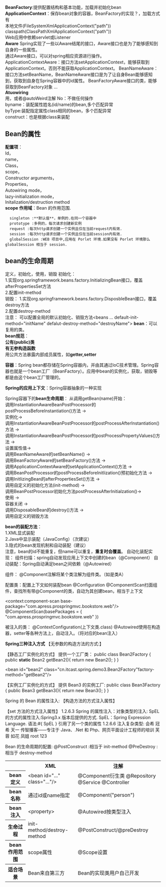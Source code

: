 **BeanFactory**:提供配置结构和基本功能，加载并初始化bean  
**ApplicationContext**：保存bean对象的容器，BeanFactory的实现？，加载方式有  
    本地文件(FileSystemXmlApplicationContext("path"))  
    classpath(ClassPathXmlApplicationContext("path"))  
    Web应用中依赖servlet或Listener  
**Aware** 
Spring实现了一些以Aware结尾的接口，Aware接口也是为了能够感知到自身的一些属性。   
通过Aware接口，可以对spring相应资源进行操作。
ApplicationContextAware：接口方法setApplicationContext，能够获取到ApplicationContext。否则不能获取ApplicationContext。
BeanNameAware：接口方法setBeanName，BeanNameAware接口是为了让自身Bean能够感知到，获取到自身在Spring容器中的id属性。
BeanFactoryAware接口的类，能够获取到BeanFactory对象
...  
**Atuowiring**  
用<beans defalut-autowire="constructor/byname/byType"></beans>，或者@autoWeird注解
No：不做任何操作  
byname：装配属性姓名(id/name)的bean,多个匹配异常  
byType:装配指定属性class相同的bean，多个匹配异常  
construct：也是根据class来装配  
## Bean的属性 ##  
   **配置项**：  
      Id，  
      name，  
      Class，  
      scope，  
      Constructor arguments，  
      Properties，  
      Autowiring mode，  
      lazy-initialization mode，  
      Initalization/destruction method   
   **scope 作用域**：Bean 的作用范围.  
      
      singleton :**默认值**，单例的.在同一个容器中
      prototype :多例的，每次请求创建新实例
      request :每次http请求创建一个实例且仅在当前request内有效.
      session :每次http请求创建一个实例且仅在当前session内有效.
      globalSession :WEB 项目中,应用在 Porlet 环境.如果没有 Porlet 环境那么 globalSession 相当于 session.
## bean的生命周期 ##
定义，初始化，使用，销毁
初始化：  
1.实现org.springframework.beans.factory.InitializingBean接口，覆盖afterPropertiesSet方法  
2.配置init-method  
销毁：
1.实现org.springframework.beans.factory.DisposbleBean接口，覆盖destroy方法  
2.配置destroy-method  
注意：
可以配置全局的默认初始化、销毁方法<beans ... default-init-method="initName" defalut-destroy-method="destroyName"></beans>
**bean**：可以复用的类。  
**bean规范**：  
**公有(public)类**   
**有无参构造函数**   
用公共方法暴露内部成员属性，如**getter,setter**    

**容器**：Spring bean都存储在Spring容器内，并由其通过IoC技术管理。Spring容器也就是一个bean工厂（BeanFactory）。应用中bean的实例化，获取，销毁等都是由这个bean工厂管理的。  

**Spring的应用上下文**：Spring容器抽象的一种实现  

Spring容器下的**bean生命周期**： 
从调用getBean(name)开始：  
调用InstantiationAwareBeanPostProcessor的postProcessBeforeInstantiation()方法 ->  
实例化->  
调用InstantiationAwareBeanPostProcessor的postProcessAfterInstantiation()方法 ->  
调用InstantiationAwareBeanPostProcessor的postProcessPropertyValues()方法 ->  
设置属性值->  
调用BeanNameAware的setBeanName() ->   
调用BeanFactoryAware的setBeanFactory()方法 ->  
调用ApplicationContextAware的setApplicationContext()方法 ->   
调用BeanPostProcessor的postProcessBeforeInitlization()预初始化方法 ->   
调用InitlizingBean的afterPropertiesSet()方法 ->   
调用自定义的初始化方法(init-method) ->   
调用BeanPostProcessor初始化方法postProcessAfterInitialzation()->   
使用 ->   
容器关闭 ->   
调用DisposableBean的destroy()方法 ->   
调用自定义的销毁方法  
 
**bean的装配方法**：  
1.XML显式装配  
2.Java中显示装配（JavaConfig）（次建议）  
3.隐式的bean发现机制和自动装配（建议）  
注意，bean的id不能重复，但name可以重复，**重复时会覆盖**。
自动化装配实现：
组件扫描：spring自动发现应用上下文中创建的bean（@Component）
自动装配：Spring自动满足bean之间依赖（@Autowired）

组件：
@Component注解将某个类注解为组件类。（如是类A）

配置类：配置上下文如何装配bean
@Configuration
@ComponentScan扫面组件，查找所有带@Component的类，自动为其创建bean，相当于上下文
<!-- Spring 的注解开发:组件扫描(类上注解: 可以直接使用属性注入的注解) -->
<context:component-scan base-package="com.apress.prospringmvc.bookstore.web"/>
@ComponentScan(basePackages = { "com.apress.prospringmvc.bookstore.web" })  

被注入的类：
@ContextConfiguration(上下文类.class)
@Autowired使用在构造器，setter等各种方法上，自动注入。（将对应的bean注入）



**Spring三种注入方式**
【无参数的构造方法的方式:】
<!-- 方式一：无参数的构造方法的实例化 -->
<bean id="bean1" class="cn.itcast.spring.demo3.Bean1"></bean>
【静态工厂实例化的方式】
提供一个工厂类：
public class Bean2Factory {
   public **static** Bean2 getBean2(){
      return new Bean2();
   }
}
<!-- 方式二：静态工厂实例化 Bean -->
<bean id="bean2" class="cn.itcast.spring.demo3.Bean2Factory"factory-method="getBean2"/>


【实例工厂实例化的方式】
提供 Bean3 的实例工厂:
public class Bean3Factory {
   public Bean3 getBean3(){
       return new Bean3();
   }
}
<!-- 方式三：实例工厂实例化 Bean -->
<bean id="bean3Factory" class="cn.itcast.spring.demo3.Bean3Factory"></bean>
<bean id="bean3" factory-bean="bean3Factory" factory-method="getBean3"></bean>

Spring 的 Bean 的属性注入:
【构造方法的方式注入属性】
<!-- 第一种：构造方法的方式 -->
<bean id="car" class="cn.itcast.spring.demo4.Car">
    <constructor-arg name="name" value="保时捷"/>
    <constructor-arg name="price" value="1000000"/>
</bean>
【set 方法的方式注入属性】
<!-- 第二种：set 方法的方式 -->
<bean id="car2" class="cn.itcast.spring.demo4.Car2">
    <property name="name" value="奇瑞 QQ"/>
    <property name="price" value="40000"/>
</bean>
1.2.6.3 Spring 的属性注入：对象类型的注入:
<!-- 注入对象类型的属性 -->
<bean id="person" class="cn.itcast.spring.demo4.Person">
    <property name="name" value="会希"/>
    <!-- ref 属性：引用另一个 bean 的 id 或 name -->
    <property name="car2" ref="car2"/>
</bean>
SpEL 的方式的属性注入:Spring3.x 版本后提供的方式.
SpEL：Spring Expression Language.
语法:#{ SpEL }
<!-- SpEL 的注入的方式 -->
<bean id="car2" class="cn.itcast.spring.demo4.Car2">
<property name="name" value="#{'奔驰'}"/>
<property name="price" value="#{800000}"/>
</bean>
 <bean id="person" class="cn.itcast.spring.demo4.Person">
 <property name="name" value="#{'冠希'}"/>
 <property name="car2" value="#{car2}"/>
 </bean>
<bean id="carInfo" class="cn.itcast.spring.demo4.CarInfo"></bean>
引用了另一个类的属性
<bean id="car2" class="cn.itcast.spring.demo4.Car2">
<!-- <property name="name" value="#{'奔驰'}"/> -->
<property name="name" value="#{carInfo.carName}"/>
<property name="price" value="#{carInfo.calculatePrice()}"/>
</bean>
1.2.6.6 注入复杂类型:
<!-- Spring 的复杂类型的注入===================== -->
<bean id="collectionBean" class="cn.itcast.spring.demo5.CollectionBean">
<!-- 数组类型的属性 -->
<property name="arrs">
<list>
<value>会希</value>
<value>冠希</value>
<value>天一</value>
</list>
传智播客——专注于 Java、.Net 和 Php、网页平面设计工程师的培训
</property>
<!-- 注入 List 集合的数据 -->
<property name="list">
<list>
<value>芙蓉</value>
<value>如花</value>
<value>凤姐</value>
</list>
</property>
<!-- 注入 Map 集合 -->
<property name="map">
<map>
<entry key="aaa" value="111"/>
<entry key="bbb" value="222"/>
<entry key="ccc" value="333"/>
</map>
</property>
<!-- Properties 的注入 -->
<property name="properties">
<props>
<prop key="username">root</prop>
<prop key="password">123</prop>
</props>
</property>
</bean>


Bean 的生命周期的配置:
@PostConstruct :相当于 init-method
@PreDestroy :相当于 destroy-method

<table>
 <tr>
 <th></th>
  <th>XML</th>
  <th>注解</th>
 </tr>
 <tr>
 <th>bean定义</th>
  <td>&lt;bean id="..." class="..."/&gt;</td>
  <td>@Component衍生类 @Repository @Service @Controller</td>
 </tr>
  <tr>
  <th>bean名称</th>
  <td>通过id或name指定</td>
  <td>@Component("person")</td>
 </tr>
   <tr>
   <th>bean注入</th>
  <td>&lt;property&gt;</td>
  <td>@Autowired按类型注入</td>
 </tr>
 <tr>
   <th>生命过程</th>
  <td>init-method/destroy-method</td>
  <td>@PostConstruct/@preDestroy</td>
 </tr>
 <tr>
   <th>bean作用范围</th>
  <td>scope属性</td>
  <td>@Scope设置</td>
 </tr>
 <tr>
   <th>适合场景</th>
  <td>Bean来自第三方</td>
  <td>Bean的实现类用户自己开发</td>
 </tr>
</table>



